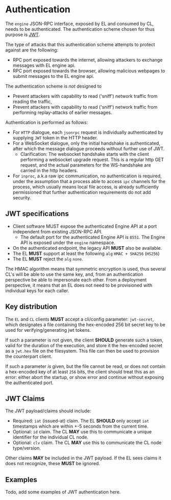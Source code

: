 # Authentication

The `engine` JSON-RPC interface, exposed by EL and consumed by CL, needs to be authenticated. The authentication scheme chosen for thus purpose is [JWT](https://jwt.io/). 

The type of attacks that this authentication scheme attempts to protect against are the following: 

- RPC port exposed towards the internet, allowing attackers to exchange messages with EL engine api. 
- RPC port exposed towards the browser, allowing malicious webpages to submit messages to the EL engine api. 

The authentication scheme is _not_ designed to 

- Prevent attackers with capability to read ('sniff') network traffic from reading the traffic, 
- Prevent attackers with capability to read ('sniff') network traffic from performing replay-attacks of earlier messages. 

Authentication is performed as follows: 

- For `HTTP` dialogue, each `jsonrpc` request is individually authenticated by supplying `JWT` token in the HTTP header. 
- For a WebSocket dialogue, only the initial handshake is authenticated, after which the message dialogue proceeds without further use of JWT.
  - Clarification: The websocket handshake starts with the client performing a websocket upgrade request. This is a regular http GET request, and the actual
parameters for the WS-handshake are carried in the http headers. 
- For `inproc`, a.k.a raw ipc communication, no authentication is required, under the assumption that a process able to access `ipc` channels for the process, which usually means local file access, is already sufficiently permissioned that further authentication requirements do not add security. 


## JWT specifications

- Client software MUST expose the authenticated Engine API at a port independent from existing JSON-RPC API.
  - The default port for the authenticated Engine API is `8551`. The Engine API is exposed under the `engine` namespace.
- On the authenticated endpoint, the legacy API **MUST** also be available.
- The EL **MUST** support at least the following `alg` `HMAC + SHA256` (`HS256`)
- The EL **MUST** reject the `alg` `none`. 


The HMAC algorithm means that symmetric encryption is used, thus several CL's will be able to use the same key, and, from an authentication perspective be able to impersonate each other. From a deployment perspective, it means that an EL does not need to be provisioned with individual keys for each caller. 

## Key distribution

The `EL` and `CL` clients **MUST** accept a cli/config parameter: `jwt-secret`, which designates a file containing the hex-encoded 256 bit secret key to be used for verifying/generating jwt tokens. 

If such a parameter is not given, the client **SHOULD** generate such a token, valid for the duration of the execution, and store it the hex-encoded secret as a `jwt.hex` file on the filesystem.  This file can then be used to provision the counterpart client. 

If such a parameter _is_ given, but the file cannot be read, or does not contain a hex-encoded key of at least `256` bits, the client should treat this as an error: either abort the startup, or show error and continue without exposing the authenticated port.  

## JWT Claims

The JWT payload/claims should include: 

- Required: `iat` (issued-at) claim. The EL **SHOULD** only accept `iat` timestamps which are within +-5 seconds from the current time. 
- Optional: `id` claim. The CL **MAY** use this to communicate a unique identifier for the individual CL node. 
- Optional: `clv` claim. The CL **MAY** use this to communicate the CL node type/version. 

Other claims **MAY** be included in the JWT payload. If the EL sees claims it does not recognize, these **MUST** be ignored. 

## Examples

Todo, add some examples of JWT authentication here. 
